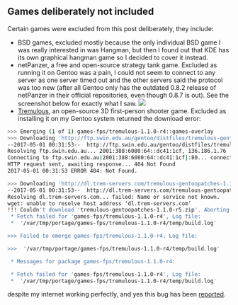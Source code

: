 ## Games deliberately not included
Certain games were excluded from this post deliberately, they include:

* BSD games, excluded mostly because the only individual BSD game I was really interested in was Hangman, but then I found out that KDE has its own graphical hangman game so I decided to cover it instead. 
* netPanzer, a free and open-source strategy tank game. Excluded as running it on Gentoo was a pain, I could not seem to connect to any server as one server timed out and the other servers said the protocol was too new (after all Gentoo only has the outdated 0.8.2 release of netPanzer in their official repositories, even though 0.8.7 is out). See the screenshot below for exactly what I saw.
![](https://fusion809.github.io/images/Games/NetPanzer-server-issue.png)
* [Tremulous](http://tremulous.net/), an open-source 3D first-person shooter game. Excluded as installing it on my Gentoo system returned the download error:

```bash
>>> Emerging (1 of 1) games-fps/tremulous-1.1.0-r4::games-overlay
>>> Downloading 'http://ftp.swin.edu.au/gentoo/distfiles/tremulous-gentoopatches-1.1.0-r5.zip'
--2017-05-01 00:31:53--  http://ftp.swin.edu.au/gentoo/distfiles/tremulous-gentoopatches-1.1.0-r5.zip
Resolving ftp.swin.edu.au... 2001:388:6080:64::dc41:1cf, 136.186.1.76
Connecting to ftp.swin.edu.au|2001:388:6080:64::dc41:1cf|:80... connected.
HTTP request sent, awaiting response... 404 Not Found
2017-05-01 00:31:53 ERROR 404: Not Found.

>>> Downloading 'http://dl.trem-servers.com/tremulous-gentoopatches-1.1.0-r5.zip'
--2017-05-01 00:31:53--  http://dl.trem-servers.com/tremulous-gentoopatches-1.1.0-r5.zip
Resolving dl.trem-servers.com... failed: Name or service not known.
wget: unable to resolve host address ‘dl.trem-servers.com’
!!! Couldn't download 'tremulous-gentoopatches-1.1.0-r5.zip'. Aborting.
 * Fetch failed for 'games-fps/tremulous-1.1.0-r4', Log file:
 *  '/var/tmp/portage/games-fps/tremulous-1.1.0-r4/temp/build.log'

>>> Failed to emerge games-fps/tremulous-1.1.0-r4, Log file:

>>>  '/var/tmp/portage/games-fps/tremulous-1.1.0-r4/temp/build.log'

 * Messages for package games-fps/tremulous-1.1.0-r4:

 * Fetch failed for 'games-fps/tremulous-1.1.0-r4', Log file:
 *  '/var/tmp/portage/games-fps/tremulous-1.1.0-r4/temp/build.log'
```

despite my internet working perfectly, and yes this bug has been [reported](https://github.com/hasufell/games-overlay/issues/68). 
